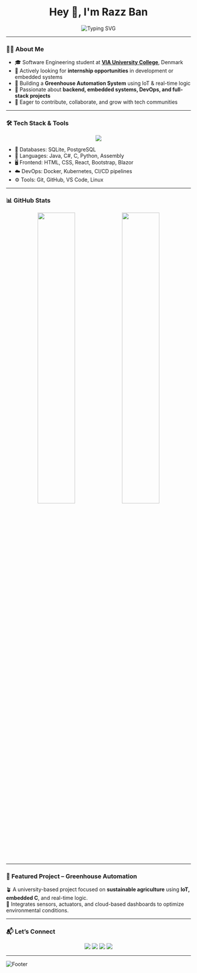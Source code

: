 <h1 align="center">Hey 👋, I'm Razz Ban</h1>

<p align="center">
  <img src="https://readme-typing-svg.herokuapp.com?font=Fira+Code&weight=500&size=24&pause=1000&color=00FFBF&center=true&vCenter=true&width=500&lines=Software+Engineering+Student;Studying+at+VIA+University+College;Working+on+Greenhouse+Automation;Learning+and+Building+Every+Day;Actively+Looking+for+an+Internship" alt="Typing SVG" />
</p>

---

### 👨‍🎓 About Me

- 🎓 Software Engineering student at [**VIA University College**](https://www.via.dk/), Denmark  
- 💼 Actively looking for **internship opportunities** in development or embedded systems  
- 🌱 Building a **Greenhouse Automation System** using IoT & real-time logic  
- 🚀 Passionate about **backend, embedded systems, DevOps, and full-stack projects**  
- 🤝 Eager to contribute, collaborate, and grow with tech communities

---

### 🛠️ Tech Stack & Tools

<p align="center">
  <img src="https://skillicons.dev/icons?i=java,cs,c,python,html,css,react,bootstrap,blazor,postgres,sqlite,docker,kubernetes,git,github,vscode,linux" />
</p>

- 💾 Databases: SQLite, PostgreSQL  
- 🔧 Languages: Java, C#, C, Python, Assembly  
- 🖥️ Frontend: HTML, CSS, React, Bootstrap, Blazor  
- ☁️ DevOps: Docker, Kubernetes, CI/CD pipelines  
- ⚙️ Tools: Git, GitHub, VS Code, Linux

---

### 📊 GitHub Stats

<p align="center">
  <img src="https://github-readme-stats.vercel.app/api?username=razzban&show_icons=true&theme=tokyonight" width="45%" />
  <img src="https://github-readme-streak-stats.herokuapp.com?user=razzban&theme=tokyonight" width="45%" />
</p>

---

### 🌿 Featured Project – Greenhouse Automation

🪴 A university-based project focused on **sustainable agriculture** using **IoT, embedded C**, and real-time logic.  
🔌 Integrates sensors, actuators, and cloud-based dashboards to optimize environmental conditions.

---

### 📬 Let’s Connect

<p align="center">
  <a href="mailto:banraz9841@gmail.com"><img src="https://img.shields.io/badge/Email-D14836?style=for-the-badge&logo=gmail&logoColor=white" /></a>
  <a href="https://www.linkedin.com/in/razzban/"><img src="https://img.shields.io/badge/LinkedIn-0077B5?style=for-the-badge&logo=linkedin&logoColor=white" /></a>
  <a href="https://www.facebook.com/razz.ban12"><img src="https://img.shields.io/badge/Facebook-1877F2?style=for-the-badge&logo=facebook&logoColor=white" /></a>
  <a href="https://www.instagram.com/razz_ban/"><img src="https://img.shields.io/badge/Instagram-E4405F?style=for-the-badge&logo=instagram&logoColor=white" /></a>
</p>

---

![Footer](https://capsule-render.vercel.app/api?type=waving&color=gradient&height=120&section=footer)
